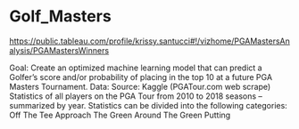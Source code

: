 # Golf_Masters
https://public.tableau.com/profile/krissy.santucci#!/vizhome/PGAMastersAnalysis/PGAMastersWinners

Goal: 
   Create an optimized machine learning model that can predict a Golfer’s score and/or probability of placing in the top 10 at a future        PGA Masters Tournament.
Data: Source: 
  Kaggle (PGATour.com web scrape)
  Statistics of all players on the PGA Tour from 2010 to 2018 seasons – summarized by year.
  Statistics can be divided into the following categories:
     Off The Tee
     Approach The Green
     Around The Green
     Putting
  

